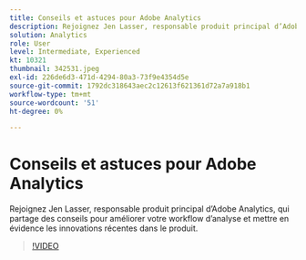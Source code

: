 ```yaml
---
title: Conseils et astuces pour Adobe Analytics
description: Rejoignez Jen Lasser, responsable produit principal d’Adobe Analytics, qui partage des conseils pour améliorer votre workflow d’analyse et mettre en évidence les innovations récentes.
solution: Analytics
role: User
level: Intermediate, Experienced
kt: 10321
thumbnail: 342531.jpeg
exl-id: 226de6d3-471d-4294-80a3-73f9e4354d5e
source-git-commit: 1792dc318643aec2c12613f621361d72a7a918b1
workflow-type: tm+mt
source-wordcount: '51'
ht-degree: 0%

---
```


# Conseils et astuces pour Adobe Analytics

Rejoignez Jen Lasser, responsable produit principal d’Adobe Analytics, qui partage des conseils pour améliorer votre workflow d’analyse et mettre en évidence les innovations récentes dans le produit.

>[!VIDEO](https://video.tv.adobe.com/v/342531/?quality=12&learn=on)
